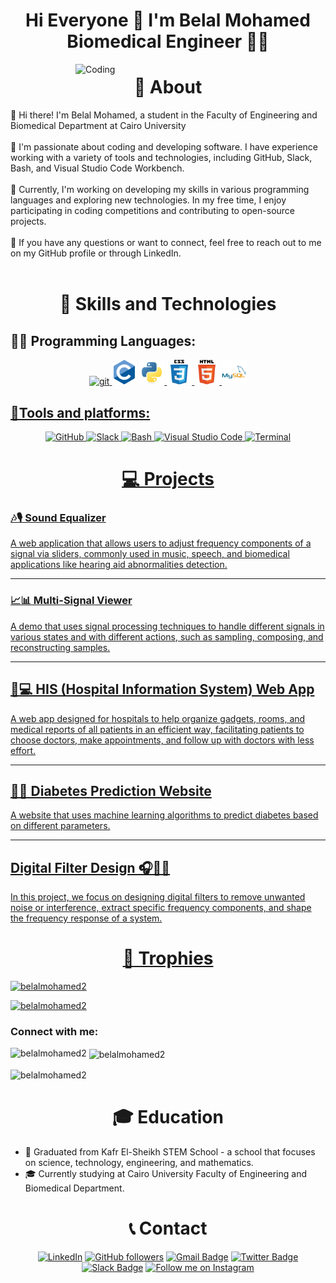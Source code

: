 <h1 align="center">Hi Everyone 👋 I'm Belal Mohamed <br> Biomedical Engineer 👨‍🔬 </h1>
<img align="right" alt="Coding" width="400" src="https://cdn.dribbble.com/users/1059583/screenshots/4171367/coding-freak.gif">

<h1 align="center"> 🌠 About </h1>
<p>👋 Hi there! I'm Belal Mohamed, a student in the Faculty of Engineering and Biomedical Department at Cairo University<br><br>
🔭 I'm passionate about coding and developing software. I have experience working with a variety of tools and technologies, including GitHub, Slack, Bash, and Visual Studio Code Workbench.<br><br>
🌱 Currently, I'm working on developing my skills in various programming languages and exploring new technologies. In my free time, I enjoy participating in coding competitions and contributing to open-source projects.<br><br>
💬 If you have any questions or want to connect, feel free to reach out to me on my GitHub profile or through LinkedIn.<br><br>
</p>

<h1 align="center"> 🔬 Skills and Technologies  </h1> 

## 👨‍💻 Programming Languages:
<p align="center">
 <a href="https://git-scm.com/" target="_blank" rel="noreferrer"> <img src="https://www.vectorlogo.zone/logos/git-scm/git-scm-icon.svg" alt="git" width="40" height="40"/> </a>
<img src="https://raw.githubusercontent.com/devicons/devicon/master/icons/c/c-original.svg" alt="c" width="40" height="40"/> </a> <a href="https://www.w3schools.com/cpp/" target="_blank" rel="noreferrer">
<img src="https://raw.githubusercontent.com/devicons/devicon/master/icons/python/python-original.svg" alt="python" width="40" height="40"/> </a> <a href="https://www.w3schools.com/css/" target="_blank" rel="noreferrer"> 
<img src="https://raw.githubusercontent.com/devicons/devicon/master/icons/css3/css3-original-wordmark.svg" alt="css3" width="40" height="40"/> </a> <a href="https://www.w3.org/html/" target="_blank" rel="noreferrer"> 
<img src="https://raw.githubusercontent.com/devicons/devicon/master/icons/html5/html5-original-wordmark.svg" alt="html5" width="40" height="40"/> </a> <a href="https://www.mysql.com/" target="_blank" rel="noreferrer"> 
<img src="https://raw.githubusercontent.com/devicons/devicon/master/icons/mysql/mysql-original-wordmark.svg" alt="mysql" width="40" height="40"/> </a> <a href="https://opencv.org/" target="_blank" rel="noreferrer">
  </p>
  
## 🔧Tools and platforms:

<div align="center">
 
![GitHub](https://img.shields.io/badge/-GitHub-181717?style=flat-square&logo=github)
![Slack](https://img.shields.io/badge/-Slack-4A154B?style=flat-square&logo=slack)
![Bash](https://img.shields.io/badge/-Bash-4EAA25?style=flat-square&logo=gnu-bash&logoColor=white)
![Visual Studio Code](https://img.shields.io/badge/-Visual%20Studio%20Code-007ACC?style=flat-square&logo=visual-studio-code&logoColor=white)
![Terminal](https://img.shields.io/badge/-Terminal-4D4D4D?style=flat-square&logo=windows-terminal)

</div>

<h1 align="center"> 💻 Projects </h1> 


### 🎶🎙️ Sound Equalizer

A web application that allows users to adjust frequency components of a signal via sliders, commonly used in music, speech, and biomedical applications like hearing aid abnormalities detection.

---

### 📈📊 Multi-Signal Viewer

A demo that uses signal processing techniques to handle different signals in various states and with different actions, such as sampling, composing, and reconstructing samples.

---

## 🏥💻 HIS (Hospital Information System) Web App

A web app designed for hospitals to help organize gadgets, rooms, and medical reports of all patients in an efficient way, facilitating patients to choose doctors, make appointments, and follow up with doctors with less effort.

---

## 💉🔮 Diabetes Prediction Website

A website that uses machine learning algorithms to predict diabetes based on different parameters.

---

## Digital Filter Design 🎧📡🧬

In this project, we focus on designing digital filters to remove unwanted noise or interference, extract specific frequency components, and shape the frequency response of a system.


<h1 align="center"> 🥇 Trophies </h1> 
<p align="left"> <img src="https://komarev.com/ghpvc/?username=belalmohamed2&label=Profile views&color=0e75b6&style=flat" alt="belalmohamed2" /> </p>

<p align="left"> <a href="https://github.com/ryo-ma/github-profile-trophy"><img src="https://github-profile-trophy.vercel.app/?username=belalmohamed2" alt="belalmohamed2" /></a> </p>

<h3 align="left">Connect with me:</h3>
<p align="left">
</p>

<p><img align="left" src="https://github-readme-stats.vercel.app/api/top-langs?username=belalmohamed2&show_icons=true&locale=en&layout=compact" alt="belalmohamed2" /></p>

<p>&nbsp;<img align="center" src="https://github-readme-stats.vercel.app/api?username=belalmohamed2&show_icons=true&locale=en" alt="belalmohamed2" /></p>

<p><img align="center" src="https://github-readme-streak-stats.herokuapp.com/?user=belalmohamed2&" alt="belalmohamed2" /></p>

<h1 align="center">🎓 Education</h1> 
 

- 🏫 Graduated from Kafr El-Sheikh STEM School - a school that focuses on science, technology, engineering, and mathematics.
- 🎓 Currently studying at Cairo University Faculty of Engineering and Biomedical Department.


<h1 align="center">📞 Contact</h1>  
<div align="center">

[![LinkedIn](https://img.shields.io/badge/LinkedIn-Profile-blue)]([[badge-image-url](https://www.linkedin.com/in/belal-mohamed-6120b7235/)])
[![GitHub followers](https://img.shields.io/github/followers/Belal-Mohamed?label=Follow&style=social)](https://github.com/BelalMohamed2?tab=followers)
[![Gmail Badge](https://img.shields.io/badge/-Gmail-D14836?style=flat-square&logo=Gmail&logoColor=white&link=mailto:belalmohamed.abdelkreem02@eng-st.cu.edu.eg
)](mailto:belalmohamed.abdelkreem02@eng-st.cu.edu.eg)
[![Twitter Badge](https://img.shields.io/badge/-Twitter-1DA1F2?style=flat&logo=Twitter&logoColor=white)]([https://twitter.com/](https://twitter.com/Belalmo18993616?s=08))
[![Slack Badge](https://img.shields.io/badge/-Slack-4A154B?style=flat&logo=Slack&logoColor=white)](https:app.slack.com/client/T0195LMKD1R/C019BL1RE12/rimeto_profile/U04PSM1M6DC)
[![Follow me on Instagram](https://img.shields.io/badge/-Instagram-E4405F?style=for-the-badge&logo=instagram&logoColor=white)](https://www.instagram.com//belly_abdul_kreem/?igshid=ZDdkNTZiNTM%3D/)
 </div>

